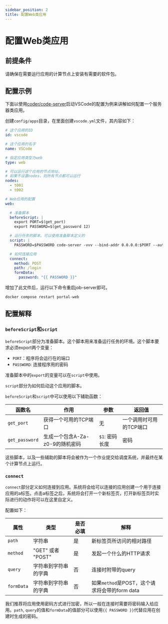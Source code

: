 ```yaml
---
sidebar_position: 2
title: 配置Web类应用
---
```


# 配置Web类应用 

## 前提条件

请确保在需要运行应用的计算节点上安装有需要的软件包。

## 配置示例

下面以使用[coder/code-server](https://github.com/coder/code-server)启动VSCode的配置为例来讲解如何配置一个服务器类应用。

创建`config/apps`目录，在里面创建`vscode.yml`文件，其内容如下：

```yaml title="config/apps/vscode.yml"
# 这个应用的ID
id: vscode

# 这个应用的名字
name: VSCode

# 指定应用类型为web
type: web

# 可以运行这个应用的节点地址。
# 如果不设置nodes，则所有节点都可以运行
nodes:
  - t001
  - t002

# Web应用的配置
web:

  # 准备脚本
  beforeScript: |
    export PORT=$(get_port)
    export PASSWORD=$(get_password 12)

  # 运行任务的脚本。可以使用准备脚本定义的
  script: |
    PASSWORD=$PASSWORD code-server -vvv --bind-addr 0.0.0.0:$PORT --auth password

  # 如何连接应用
  connect:
    method: POST
    path: /login
    formData:
      password: "{{ PASSWORD }}"
```

增加了此文件后，运行以下命令重启job-server即可。

```bash
docker compose restart portal-web
```

## 配置解释

### `beforeScript`和`script`

`beforeScript`部分为准备脚本。这个脚本用来准备运行任务的环境。这个脚本要求必须export两个变量：

- `PORT`：程序将会运行在的端口
- `PASSWORD`: 连接程序用的密码

准备脚本中的`export`的变量可以在`script`中使用。

`script`部分为如何启动这个应用的脚本。

`beforeScript`和`script`中可以使用以下辅助函数：

| 函数名         | 作用                            | 参数           | 返回值                  |
| -------------- | ------------------------------- | -------------- | ----------------------- |
| `get_port`     | 获得一个可用的TCP端口           | 无             | 一个调用时可用的TCP端口 |
| `get_password` | 生成一个包含A-Za-z0-9的随机密码 | `$1`: 密码长度 | 密码                    |

这些脚本，以及一些辅助的脚本将会被作为一个作业提交给调度系统，并最终在某个计算节点上运行。

### `connect`

`connect`部分定义如何连接到应用。系统将会给可以连接的应用创建一个用于连接应用的a标签。点击a标签之后，系统将会打开一个新标签页，打开新标签页时实际进行的动作将可以在这里自定义。

配置如下：

| 属性       | 类型                 | 是否必填 | 解释                                          |
| ---------- | -------------------- | -------- | --------------------------------------------- |
| `path`     | 字符串               | 是       | 新标签页所访问的相对路径                      |
| `method`   | "GET" 或者 "POST"    | 是       | 发起一个什么的HTTP请求                        |
| `query`    | 字符串到字符串的字典 | 否       | 连接时附带的query                             |
| `formData` | 字符串到字符串的字典 | 否       | 如果`method`是POST，这个请求将会带的form data |


我们推荐将应用使用密码方式进行加密，所以一般在连接时需要将密码输入给应用。`path`, `query`的值和`formData`的值部分可以使用`{{ PASSWORD }}`代替应用在创建时生成的密码。


